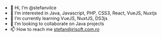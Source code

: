 - 👋 Hi, I’m @stefanvilce
- 👀 I’m interested in Java, Javascript, PHP, CSS3, React, VueJS, Nuxtjs
- 🌱 I’m currently learning VueJS, NuxtJS, DS3js
- 💞️ I’m looking to collaborate on Java projects
- 📫 How to reach me stefan@irisoft.com.ro

<!---
stefanvilce/stefanvilce is a ✨ special ✨ repository because its `README.md` (this file) appears on your GitHub profile.
You can click the Preview link to take a look at your changes.
--->
